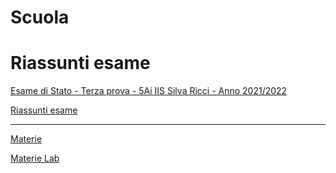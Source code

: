# Scuola

# Riassunti esame

[Esame di Stato - Terza prova - 5Ai IIS Silva Ricci - Anno 2021/2022](Scuola%206f5b26c40a02450084b54daf09cc105d/Esame%20di%20Stato%20-%20Terza%20prova%20-%205Ai%20IIS%20Silva%20Ricci%20b95bc3258db24c59bbc78eba1beb1a1c.md)

[Riassunti esame](Scuola%206f5b26c40a02450084b54daf09cc105d/Riassunti%20esame%20f6808a3079944e0a9066edc2a67e71fa.csv)

---

[Materie](Scuola%206f5b26c40a02450084b54daf09cc105d/Materie%207a2529b4c3bd4499976a076b4949e68c.csv)

[Materie Lab](Scuola%206f5b26c40a02450084b54daf09cc105d/Materie%20Lab%20c2c8caa2a00346bf8db4c0f429cd2f61.csv)